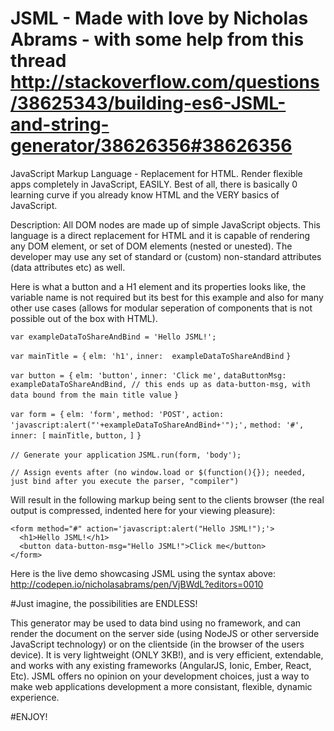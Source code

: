 # JSML - Made with love by Nicholas Abrams - with some help from this thread http://stackoverflow.com/questions/38625343/building-es6-JSML-and-string-generator/38626356#38626356

JavaScript Markup Language - Replacement for HTML. Render flexible apps completely in JavaScript, EASILY.
Best of all, there is basically 0 learning curve if you already know HTML and the VERY basics of JavaScript.

Description: All DOM nodes are made up of simple JavaScript objects. This language is a direct replacement for HTML and it is capable of rendering any DOM element, or set of DOM elements (nested or unested). The developer may use any set of standard or (custom) non-standard attributes (data attributes etc) as well. 

Here is what a button and a H1 element and its properties looks like, the variable name is not required but its best for this example and also for many other use cases (allows for modular seperation of components that is not possible out of the box with HTML).

`var exampleDataToShareAndBind = 'Hello JSML!';`

`var mainTitle = {`
  `elm: 'h1',`
 `inner:  exampleDataToShareAndBind`
`}`

`var button = {`
  `elm: 'button',`
  `inner: 'Click me',`
 `dataButtonMsg:  exampleDataToShareAndBind, // this ends up as data-button-msg, with data bound from the main title value`
`}`
  
  `var form = {`
   `elm: 'form',`
   `method: 'POST',`
   `action: 'javascript:alert("'+exampleDataToShareAndBind+'");',`
   `method: '#',`
   `inner: [`
            `mainTitle,`
            `button,`
          `]`
  `}`

`// Generate your application`
`JSML.run(form, 'body');`

`// Assign events after (no window.load or $(function(){}); needed, just bind after you execute the parser, "compiler")`


Will result in the following markup being sent to the clients browser (the real output is compressed, indented here for your viewing pleasure):

    <form method="#" action='javascript:alert("Hello JSML!");'>
      <h1>Hello JSML!</h1>
      <button data-button-msg="Hello JSML!">Click me</button>
    </form>

Here is the live demo showcasing JSML using the syntax above: http://codepen.io/nicholasabrams/pen/VjBWdL?editors=0010

#Just imagine, the possibilities are ENDLESS!

This generator may be used to data bind using no framework, and can render the document on the server side (using NodeJS or other serverside JavaScript technology) or on the clientside (in the browser of the users device). It is very lightweight (ONLY 3KB!), and is very efficient, extendable, and works with any existing frameworks (AngularJS, Ionic, Ember, React, Etc). JSML offers no opinion on your development choices, just a way to make web applications development a more consistant, flexible, dynamic experience.


#ENJOY!
